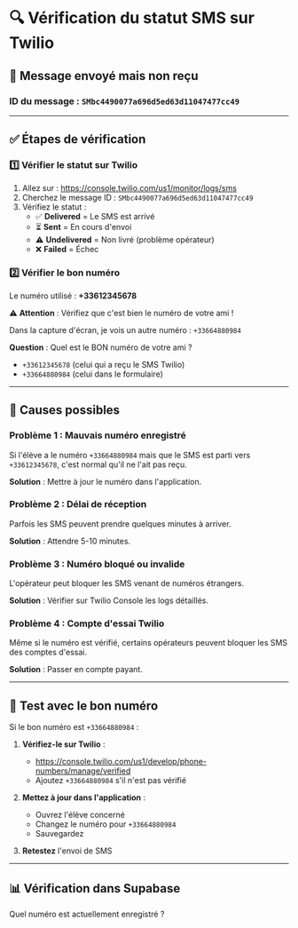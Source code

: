 # 🔍 Vérification du statut SMS sur Twilio

## 📱 Message envoyé mais non reçu

### ID du message : `SMbc4490077a696d5ed63d11047477cc49`

---

## ✅ Étapes de vérification

### 1️⃣ Vérifier le statut sur Twilio

1. Allez sur : https://console.twilio.com/us1/monitor/logs/sms
2. Cherchez le message ID : `SMbc4490077a696d5ed63d11047477cc49`
3. Vérifiez le statut :
   - ✅ **Delivered** = Le SMS est arrivé
   - ⏳ **Sent** = En cours d'envoi
   - ⚠️ **Undelivered** = Non livré (problème opérateur)
   - ❌ **Failed** = Échec

### 2️⃣ Vérifier le bon numéro

Le numéro utilisé : **+33612345678**

⚠️ **Attention** : Vérifiez que c'est bien le numéro de votre ami !

Dans la capture d'écran, je vois un autre numéro : `+33664880984`

**Question** : Quel est le BON numéro de votre ami ?
- `+33612345678` (celui qui a reçu le SMS Twilio)
- `+33664880984` (celui dans le formulaire)

---

## 🔄 Causes possibles

### Problème 1 : Mauvais numéro enregistré
Si l'élève a le numéro `+33664880984` mais que le SMS est parti vers `+33612345678`, c'est normal qu'il ne l'ait pas reçu.

**Solution** : Mettre à jour le numéro dans l'application.

### Problème 2 : Délai de réception
Parfois les SMS peuvent prendre quelques minutes à arriver.

**Solution** : Attendre 5-10 minutes.

### Problème 3 : Numéro bloqué ou invalide
L'opérateur peut bloquer les SMS venant de numéros étrangers.

**Solution** : Vérifier sur Twilio Console les logs détaillés.

### Problème 4 : Compte d'essai Twilio
Même si le numéro est vérifié, certains opérateurs peuvent bloquer les SMS des comptes d'essai.

**Solution** : Passer en compte payant.

---

## 🧪 Test avec le bon numéro

Si le bon numéro est `+33664880984` :

1. **Vérifiez-le sur Twilio** :
   - https://console.twilio.com/us1/develop/phone-numbers/manage/verified
   - Ajoutez `+33664880984` s'il n'est pas vérifié

2. **Mettez à jour dans l'application** :
   - Ouvrez l'élève concerné
   - Changez le numéro pour `+33664880984`
   - Sauvegardez

3. **Retestez** l'envoi de SMS

---

## 📊 Vérification dans Supabase

Quel numéro est actuellement enregistré ? 